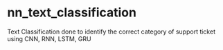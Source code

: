 # nn_text_classification
Text Classification done to identify the correct category of support ticket using CNN, RNN, LSTM, GRU
